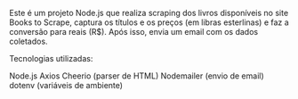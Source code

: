 Este é um projeto Node.js que realiza scraping dos livros disponíveis no site Books to Scrape, captura os títulos e os preços (em libras esterlinas) e faz a conversão para reais (R$). Após isso, envia um email com os dados coletados.

Tecnologias utilizadas:

Node.js
Axios
Cheerio (parser de HTML)
Nodemailer (envio de email)
dotenv (variáveis de ambiente)

